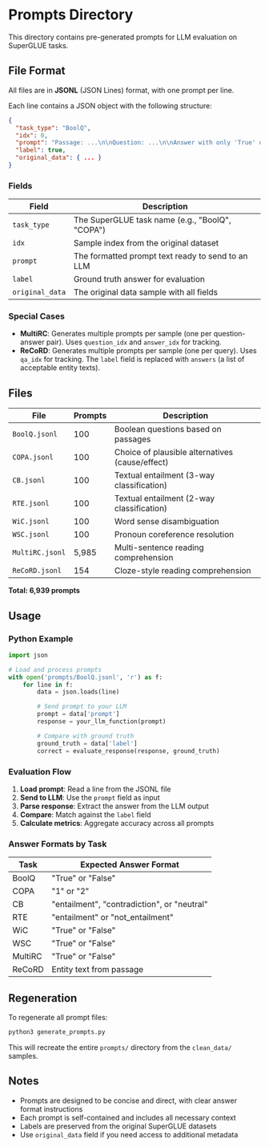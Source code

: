 # Prompts Directory

This directory contains pre-generated prompts for LLM evaluation on SuperGLUE tasks.

## File Format

All files are in **JSONL** (JSON Lines) format, with one prompt per line.

Each line contains a JSON object with the following structure:

```json
{
  "task_type": "BoolQ",
  "idx": 0,
  "prompt": "Passage: ...\n\nQuestion: ...\n\nAnswer with only 'True' or 'False'.",
  "label": true,
  "original_data": { ... }
}
```

### Fields

| Field           | Description                                       |
| --------------- | ------------------------------------------------- |
| `task_type`     | The SuperGLUE task name (e.g., "BoolQ", "COPA")   |
| `idx`           | Sample index from the original dataset            |
| `prompt`        | The formatted prompt text ready to send to an LLM |
| `label`         | Ground truth answer for evaluation                |
| `original_data` | The original data sample with all fields          |

### Special Cases

- **MultiRC**: Generates multiple prompts per sample (one per question-answer pair). Uses `question_idx` and `answer_idx` for tracking.
- **ReCoRD**: Generates multiple prompts per sample (one per query). Uses `qa_idx` for tracking. The `label` field is replaced with `answers` (a list of acceptable entity texts).

## Files

| File            | Prompts | Description                                     |
| --------------- | ------- | ----------------------------------------------- |
| `BoolQ.jsonl`   | 100     | Boolean questions based on passages             |
| `COPA.jsonl`    | 100     | Choice of plausible alternatives (cause/effect) |
| `CB.jsonl`      | 100     | Textual entailment (3-way classification)       |
| `RTE.jsonl`     | 100     | Textual entailment (2-way classification)       |
| `WiC.jsonl`     | 100     | Word sense disambiguation                       |
| `WSC.jsonl`     | 100     | Pronoun coreference resolution                  |
| `MultiRC.jsonl` | 5,985   | Multi-sentence reading comprehension            |
| `ReCoRD.jsonl`  | 154     | Cloze-style reading comprehension               |

**Total: 6,939 prompts**

## Usage

### Python Example

```python
import json

# Load and process prompts
with open('prompts/BoolQ.jsonl', 'r') as f:
    for line in f:
        data = json.loads(line)

        # Send prompt to your LLM
        prompt = data['prompt']
        response = your_llm_function(prompt)

        # Compare with ground truth
        ground_truth = data['label']
        correct = evaluate_response(response, ground_truth)
```

### Evaluation Flow

1. **Load prompt**: Read a line from the JSONL file
2. **Send to LLM**: Use the `prompt` field as input
3. **Parse response**: Extract the answer from the LLM output
4. **Compare**: Match against the `label` field
5. **Calculate metrics**: Aggregate accuracy across all prompts

### Answer Formats by Task

| Task    | Expected Answer Format                      |
| ------- | ------------------------------------------- |
| BoolQ   | "True" or "False"                           |
| COPA    | "1" or "2"                                  |
| CB      | "entailment", "contradiction", or "neutral" |
| RTE     | "entailment" or "not_entailment"            |
| WiC     | "True" or "False"                           |
| WSC     | "True" or "False"                           |
| MultiRC | "True" or "False"                           |
| ReCoRD  | Entity text from passage                    |

## Regeneration

To regenerate all prompt files:

```bash
python3 generate_prompts.py
```

This will recreate the entire `prompts/` directory from the `clean_data/` samples.

## Notes

- Prompts are designed to be concise and direct, with clear answer format instructions
- Each prompt is self-contained and includes all necessary context
- Labels are preserved from the original SuperGLUE datasets
- Use `original_data` field if you need access to additional metadata
